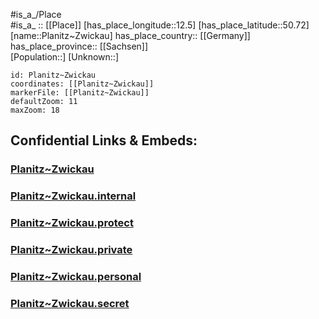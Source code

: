 ﻿---
location: [50.72,12.5] 
mapzoom: [7,12] 
mapmarker: city 
type: City
tags:
- geo/City


SpocWebEntityId: 33400
isDeleted: false
confidential: public

---
#is_a_/Place  
#is_a_ :: [[Place]] 
[has_place_longitude::12.5] 
[has_place_latitude::50.72] 
[name::Planitz~Zwickau] 
has_place_country:: [[Germany]]  
has_place_province:: [[Sachsen]]  
[Population::] 
[Unknown::] 


```leaflet
id: Planitz~Zwickau
coordinates: [[Planitz~Zwickau]] 
markerFile: [[Planitz~Zwickau]] 
defaultZoom: 11 
maxZoom: 18
```


## Confidential Links & Embeds: 

### [Planitz~Zwickau](/_public/Earth/Continent/Europe/Europe~Central/Germany/Germany~East/Sachsen/counties~Sachsen/Zwickau/cities~Zwickau/Zwickau-city/City/Planitz~Zwickau.md) 

### [Planitz~Zwickau.internal](/_internal/Earth/Continent/Europe/Europe~Central/Germany/Germany~East/Sachsen/counties~Sachsen/Zwickau/cities~Zwickau/Zwickau-city/City/Planitz~Zwickau.internal.md) 

### [Planitz~Zwickau.protect](/_protect/Earth/Continent/Europe/Europe~Central/Germany/Germany~East/Sachsen/counties~Sachsen/Zwickau/cities~Zwickau/Zwickau-city/City/Planitz~Zwickau.protect.md) 

### [Planitz~Zwickau.private](/_private/Earth/Continent/Europe/Europe~Central/Germany/Germany~East/Sachsen/counties~Sachsen/Zwickau/cities~Zwickau/Zwickau-city/City/Planitz~Zwickau.private.md) 

### [Planitz~Zwickau.personal](/_personal/Earth/Continent/Europe/Europe~Central/Germany/Germany~East/Sachsen/counties~Sachsen/Zwickau/cities~Zwickau/Zwickau-city/City/Planitz~Zwickau.personal.md) 

### [Planitz~Zwickau.secret](/_secret/Earth/Continent/Europe/Europe~Central/Germany/Germany~East/Sachsen/counties~Sachsen/Zwickau/cities~Zwickau/Zwickau-city/City/Planitz~Zwickau.secret.md) 
